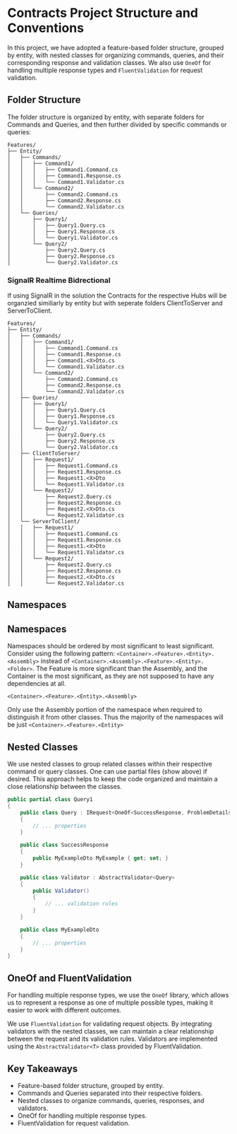 # Contracts Project Structure and Conventions

In this project, we have adopted a feature-based folder structure, grouped by entity, with nested classes for organizing commands, queries, and their corresponding response and validation classes. We also use `OneOf` for handling multiple response types and `FluentValidation` for request validation.

## Folder Structure

The folder structure is organized by entity, with separate folders for Commands and Queries, and then further divided by specific commands or queries:

```
Features/
├── Entity/
│   ├── Commands/
│   │   ├── Command1/
│   │   │   ├── Command1.Command.cs
│   │   │   ├── Command1.Response.cs
│   │   │   └── Command1.Validator.cs
│   │   └── Command2/
│   │       ├── Command2.Command.cs
│   │       ├── Command2.Response.cs
│   │       └── Command2.Validator.cs
│   └── Queries/
│       ├── Query1/
│       │   ├── Query1.Query.cs
│       │   ├── Query1.Response.cs
│       │   └── Query1.Validator.cs
│       └── Query2/
│           ├── Query2.Query.cs
│           ├── Query2.Response.cs
│           └── Query2.Validator.cs
```

### SignalR Realtime Bidrectional

If using SignalR in the solution the Contracts for the respective Hubs will be organzied similiarly by entity but with seperate folders ClientToServer and ServerToClient.

```
Features/
├── Entity/
│   ├── Commands/
│   │   ├── Command1/
│   │   │   ├── Command1.Command.cs
│   │   │   ├── Command1.Response.cs
│   │   │   ├── Command1.<X>Dto.cs
│   │   │   └── Command1.Validator.cs
│   │   └── Command2/
│   │       ├── Command2.Command.cs
│   │       ├── Command2.Response.cs
│   │       └── Command2.Validator.cs
│   ├── Queries/
│   │   ├── Query1/
│   │   │   ├── Query1.Query.cs
│   │   │   ├── Query1.Response.cs
│   │   │   └── Query1.Validator.cs
│   │   └── Query2/
│   │       ├── Query2.Query.cs
│   │       ├── Query2.Response.cs
│   │       └── Query2.Validator.cs
│   ├── ClientToServer/
│   │   ├── Request1/
│   │   │   ├── Request1.Command.cs
│   │   │   ├── Request1.Response.cs
│   │   │   ├── Request1.<X>Dto
│   │   │   └── Request1.Validator.cs
│   │   └── Request2/
│   │       ├── Request2.Query.cs
│   │       ├── Request2.Response.cs
│   │       ├── Request2.<X>Dto.cs
│   │       └── Request2.Validator.cs
│   └── ServerToClient/
│   │   ├── Request1/
│   │   │   ├── Request1.Command.cs
│   │   │   ├── Request1.Response.cs
│   │   │   ├── Request1.<X>Dto
│   │   │   └── Request1.Validator.cs
│   │   └── Request2/
│   │       ├── Request2.Query.cs
│   │       ├── Request2.Response.cs
│   │       ├── Request2.<X>Dto.cs
│   │       └── Request2.Validator.cs
```

## Namespaces

## Namespaces

Namespaces should be ordered by most significant to least significant. Consider using the following pattern: `<Container>.<Feature>.<Entity>.<Assembly>` instead of `<Container>.<Assembly>.<Feature>.<Entity>.<Folder>`. The Feature is more significant than the Assembly, and the Container is the most significant, as they are not supposed to have any dependencies at all.

```
<Container>.<Feature>.<Entity>.<Assembly>
```

Only use the Assembly portion of the namespace when required to distinguish it from other classes. Thus the majority of the namespaces will be just `<Container>.<Feature>.<Entity>`

## Nested Classes

We use nested classes to group related classes within their respective command or query classes. One can use partial files (show above) if desired. This approach helps to keep the code organized and maintain a close relationship between the classes.

```csharp
public partial class Query1
{
    public class Query : IRequest<OneOf<SuccessResponse, ProblemDetails>>
    {
        // ... properties
    }

    public class SuccessResponse
    {
        public MyExampleDto MyExample { get; set; }
    }

    public class Validator : AbstractValidator<Query>
    {
        public Validator()
        {
            // ... validation rules
        }
    }

    public class MyExampleDto
    {
        // ... properties
    }
}
```

## OneOf and FluentValidation

For handling multiple response types, we use the `OneOf` library, which allows us to represent a response as one of multiple possible types, making it easier to work with different outcomes.

We use `FluentValidation` for validating request objects. By integrating validators with the nested classes, we can maintain a clear relationship between the request and its validation rules. Validators are implemented using the `AbstractValidator<T>` class provided by FluentValidation.

## Key Takeaways

- Feature-based folder structure, grouped by entity.
- Commands and Queries separated into their respective folders.
- Nested classes to organize commands, queries, responses, and validators.
- OneOf for handling multiple response types.
- FluentValidation for request validation.
